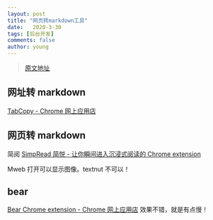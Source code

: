 ```yaml
---
layout: post
title: "网页转markdown工具"
date:   2020-3-30
tags: [后台开发]
comments: false
author: young
---
```


> [原文地址](https://www.jianshu.com/p/3ae7ba111997)

## 网址转 markdown

[TabCopy - Chrome 网上应用店](https://chrome.google.com/webstore/detail/tabcopy/micdllihgoppmejpecmkilggmaagfdmb/reviews)

## 网页转 markdown

简阅
[SimpRead 简悦 - 让你瞬间进入沉浸式阅读的 Chrome extension](http://ksria.com/simpread/)

Mweb 打开可以显示图像。textnut 不可以！

## bear

[Bear Chrome extension - Chrome 网上应用店](https://chrome.google.com/webstore/detail/bear-chrome-extension/bipgnccfcjnfnpnnllchfeillaekkofo?utm_source=chrome-ntp-icon)
效果不错，就是有点慢！

